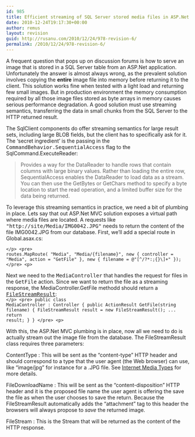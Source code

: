 ```yaml
---
id: 985
title: Efficient streaming of SQL Server stored media files in ASP.Net MVC 2
date: 2010-12-24T19:17:30+00:00
author: remus
layout: revision
guid: http://rusanu.com/2010/12/24/978-revision-6/
permalink: /2010/12/24/978-revision-6/
---
```

A frequent question that pops up on discussion forums is how to serve an image that is stored in a SQL Server table from an ASP.Net application. Unfortunately the answer is almost always wrong, as the prevalent solution involves copying the **entire** image file into memory before returning it to the client. This solution works fine when tested with a light load and returning few small images. But in production environment the memory consumption required by all those image files stored as byte arrays in memory causes serious performance degradation. A good solution must use streaming semantics, transferring the data in small chunks from the SQL Server to the HTTP returned result.

The SqlClient components do offer streaming semantics for large result sets, including large BLOB fields, but the client has to specifically ask for it. The &#8216;secret ingredient&#8217; is the passing in the <a hreh="http://msdn.microsoft.com/en-us/library/system.data.commandbehavior.aspx" target="_blank"><tt>CommandBehavior.SequentialAccess</tt></a> flag to the SqlCommand.ExecuteReader:

> Provides a way for the DataReader to handle rows that contain columns with large binary values. Rather than loading the entire row, SequentialAccess enables the DataReader to load data as a stream. You can then use the GetBytes or GetChars method to specify a byte location to start the read operation, and a limited buffer size for the data being returned.

To leverage this streaming semantics in practice, we need a bit of plumbing in place. Lets say that out ASP.Net MVC solution exposes a virtual path where media files are located. A requests like <tt>"http://site/Media/IMG0042.JPG"</tt> needs to return the content of the file IMG0042.JPG from our database. First, we&#8217;ll add a special route in Global.asax.cs:

<code class="prettyprint lang-sql">&lt;/p>
&lt;pre>
            routes.MapRoute(
                "Media",
                "Media/{filename}",
                new { controller = "Media", action = "GetFile" },
                new { filename = @"[^/?*:;{}\\]+" });
&lt;/pre>
&lt;p></code>

Next we need to the <tt>MediaController</tt> that handles the request for files in the <tt>GetFile</tt> action. Since we want to return the file as a streaming response, the MediaController.GetFile methodd should return a <a href="http://msdn.microsoft.com/en-us/library/system.web.mvc.filestreamresult.aspx" target="_blank"><tt>FileStreamResult</tt></a>:  
<code class="prettyprint lang-sql">&lt;/p>
&lt;pre>
    public class MediaController : Controller
    {
        public ActionResult GetFile(string filename)
        {
            FileStreamResult result = new FileStreamResult();
            ...
            return result;
        }
    }
&lt;/pre>
&lt;p></code>

With this, the ASP.Net MVC plumbing is in place, now all we need to do is actually stream out the image file from the database. The FileStreamResult class requires three parameters:

ContentType
:   This will be sent as the &#8220;content-type&#8221; HTTP header and should correspond to a type that the user agent (the Web browser) can use, like &#8220;image/jpg&#8221; for instance for a .JPG file. See <a href="http://en.wikipedia.org/wiki/Internet_media_type" target="_blank">Internet Media Types</a> for more details.

FileDownloadName
:   This will be sent as the &#8220;content-disposition&#8221; HTTP header and it is the proposed file name the user agent is offering the save the file as when the user chooses to save the return. Because the FileStreamResult automatically adds the &#8220;attachment&#8221; tag to this header the browsers will always propose to _save_ the returned image.

FileStream
:   This is the Stream that will be returned as the content of the HTTP response.
